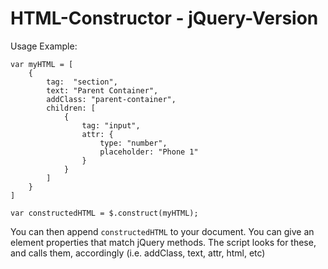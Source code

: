 HTML-Constructor - jQuery-Version
=================================

Usage Example:

	var myHTML = [
		{
			tag:  "section",
			text: "Parent Container",
			addClass: "parent-container",
			children: [
				{
					tag: "input",
					attr: {
						type: "number",
						placeholder: "Phone 1"
					}
				}
			]
		}
	]
	
	var constructedHTML = $.construct(myHTML);
	
You can then append `constructedHTML` to your document. You can give an element properties that match jQuery methods. The script looks for these, and calls them, accordingly (i.e. addClass, text, attr, html, etc)
